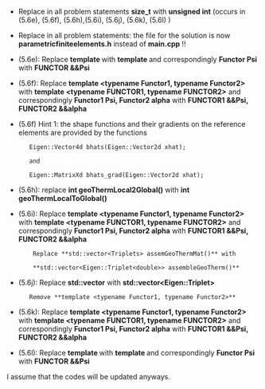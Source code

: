 - Replace in all problem statements **size_t** with **unsigned int**
  (occurs in (5.6e), (5.6f), (5.6h),(5.6i), (5.6j), (5.6k), (5.6l) ) 

- Replace in all problem statements: the file for the solution is now **parametricfiniteelements.h** instead of **main.cpp** !!

- (5.6e): Replace **template <typename Functor>** with **template <typename FUNCTOR>** and correspondingly **Functor Psi** with **FUNCTOR &&Psi**

- (5.6f): Replace **template <typename Functor1, typename Functor2>** with **template <typename FUNCTOR1, typename FUNCTOR2>** and correspondingly **Functor1 Psi, Functor2 alpha** with **FUNCTOR1 &&Psi, FUNCTOR2 &&alpha**

- (5.6f) Hint 1: the shape functions and their gradients on the reference elements are provided by the functions
		 
		 Eigen::Vector4d bhats(Eigen::Vector2d xhat);

		 and 

		 Eigen::MatrixXd bhats_grad(Eigen::Vector2d xhat);

- (5.6h): replace **int geoThermLocal2Global()** with **int geoThermLocalToGlobal()**

- (5.6i): Replace **template <typename Functor1, typename Functor2>** with **template <typename FUNCTOR1, typename FUNCTOR2>** and correspondingly **Functor1 Psi, Functor2 alpha** with **FUNCTOR1 &&Psi, FUNCTOR2 &&alpha**

		  Replace **std::vector<Triplets> assemGeoThermMat()** with

		  **std::vector<Eigen::Triplet<double>> assembleGeoTherm()**

- (5.6j): Replace **std::vector<Triplets>** with **std::vector<Eigen::Triplet<double>>**

		 Remove **template <typename Functor1, typename Functor2>**


- (5.6k): Replace **template <typename Functor1, typename Functor2>** with **template <typename FUNCTOR1, typename FUNCTOR2>** and correspondingly **Functor1 Psi, Functor2 alpha** with **FUNCTOR1 &&Psi, FUNCTOR2 &&alpha**



- (5.6l): Replace **template <typename Functor>** with **template <typename FUNCTOR>** and correspondingly **Functor Psi** with **FUNCTOR &&Psi**




I assume that the codes will be updated anyways.
